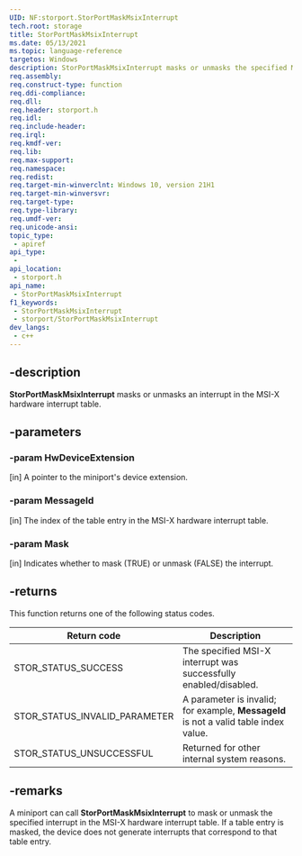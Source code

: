 ```yaml
---
UID: NF:storport.StorPortMaskMsixInterrupt
tech.root: storage
title: StorPortMaskMsixInterrupt
ms.date: 05/13/2021
ms.topic: language-reference
targetos: Windows
description: StorPortMaskMsixInterrupt masks or unmasks the specified MSI-X interrupt.
req.assembly: 
req.construct-type: function
req.ddi-compliance: 
req.dll: 
req.header: storport.h
req.idl: 
req.include-header: 
req.irql: 
req.kmdf-ver: 
req.lib: 
req.max-support: 
req.namespace: 
req.redist: 
req.target-min-winverclnt: Windows 10, version 21H1
req.target-min-winversvr: 
req.target-type: 
req.type-library: 
req.umdf-ver: 
req.unicode-ansi: 
topic_type:
 - apiref
api_type:
 - 
api_location:
 - storport.h
api_name:
 - StorPortMaskMsixInterrupt
f1_keywords:
 - StorPortMaskMsixInterrupt
 - storport/StorPortMaskMsixInterrupt
dev_langs:
 - c++
---
```


## -description

**StorPortMaskMsixInterrupt** masks or unmasks an interrupt in the MSI-X hardware interrupt table.

## -parameters

### -param HwDeviceExtension

[in] A pointer to the miniport's device extension.

### -param MessageId

[in] The index of the table entry in the MSI-X hardware interrupt table.

### -param Mask

[in] Indicates whether to mask (TRUE) or unmask (FALSE) the interrupt.

## -returns

This function returns one of the following status codes.

| Return code | Description |
| ----------- | ----------- |
| STOR_STATUS_SUCCESS | The specified MSI-X interrupt was successfully enabled/disabled. |
| STOR_STATUS_INVALID_PARAMETER | A parameter is invalid; for example, **MessageId** is not a valid table index value. |
| STOR_STATUS_UNSUCCESSFUL | Returned for other internal system reasons. |

## -remarks

A miniport can call **StorPortMaskMsixInterrupt** to mask or unmask the specified interrupt in the MSI-X hardware interrupt table. If a table entry is masked, the device does not generate interrupts that correspond to that table entry.
